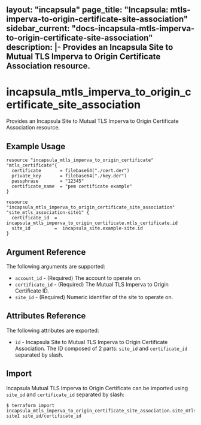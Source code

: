 layout: "incapsula" 
page_title: "Incapsula: mtls-imperva-to-origin-certificate-site-association"
sidebar_current: "docs-incapsula-mtls-imperva-to-origin-certificate-site-association"
description: |- 
  Provides an Incapsula Site to Mutual TLS Imperva to Origin Certificate Association resource.
---

# incapsula_mtls_imperva_to_origin_certificate_site_association

Provides an Incapsula Site to Mutual TLS Imperva to Origin Certificate Association resource.

## Example Usage

```hcl
resource "incapsula_mtls_imperva_to_origin_certificate" "mtls_certificate"{
  certificate       = filebase64("./cert.der")
  private_key       = filebase64("./key.der")
  passphrase        = "12345"
  certificate_name  = "pem certificate example"
}

resource "incapsula_mtls_imperva_to_origin_certificate_site_association" "site_mtls_association-site1" {
  certificate_id  =  incapsula_mtls_imperva_to_origin_certificate.mtls_certificate.id
  site_id         =  incapsula_site.example-site.id
}
```

## Argument Reference

The following arguments are supported:

* `account_id` - (Required) The account to operate on.
* `certificate_id` - (Required) The Mutual TLS Imperva to Origin Certificate ID.
* `site_id` - (Required) Numeric identifier of the site to operate on.

## Attributes Reference

The following attributes are exported:

* `id` - Incapsula Site to Mutual TLS Imperva to Origin Certificate Association. The ID composed of 2 parts: `site_id` and `certificate_id` separated by slash.

## Import

Incapsula Mutual TLS Imperva to Origin Certificate can be imported using `site_id` and `certificate_id` separated by slash:

```
$ terraform import incapsula_mtls_imperva_to_origin_certificate_site_association.site_mtls_association-site1 site_id/certificate_id
```
